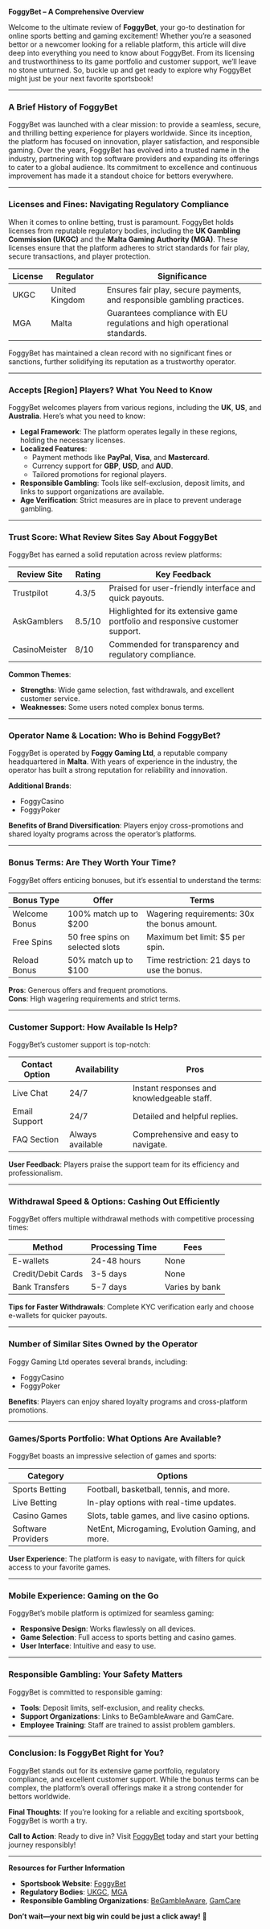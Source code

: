 **FoggyBet – A Comprehensive Overview**  

Welcome to the ultimate review of **FoggyBet**, your go-to destination for online sports betting and gaming excitement! Whether you’re a seasoned bettor or a newcomer looking for a reliable platform, this article will dive deep into everything you need to know about FoggyBet. From its licensing and trustworthiness to its game portfolio and customer support, we’ll leave no stone unturned. So, buckle up and get ready to explore why FoggyBet might just be your next favorite sportsbook!  

---

### **A Brief History of FoggyBet**  
FoggyBet was launched with a clear mission: to provide a seamless, secure, and thrilling betting experience for players worldwide. Since its inception, the platform has focused on innovation, player satisfaction, and responsible gaming. Over the years, FoggyBet has evolved into a trusted name in the industry, partnering with top software providers and expanding its offerings to cater to a global audience. Its commitment to excellence and continuous improvement has made it a standout choice for bettors everywhere.  

---

### **Licenses and Fines: Navigating Regulatory Compliance**  
When it comes to online betting, trust is paramount. FoggyBet holds licenses from reputable regulatory bodies, including the **UK Gambling Commission (UKGC)** and the **Malta Gaming Authority (MGA)**. These licenses ensure that the platform adheres to strict standards for fair play, secure transactions, and player protection.  

| **License**         | **Regulator**               | **Significance**                                                                 |
|----------------------|-----------------------------|----------------------------------------------------------------------------------|
| UKGC                | United Kingdom             | Ensures fair play, secure payments, and responsible gambling practices.          |
| MGA                 | Malta                      | Guarantees compliance with EU regulations and high operational standards.        |

FoggyBet has maintained a clean record with no significant fines or sanctions, further solidifying its reputation as a trustworthy operator.  

---

### **Accepts [Region] Players? What You Need to Know**  
FoggyBet welcomes players from various regions, including the **UK**, **US**, and **Australia**. Here’s what you need to know:  

- **Legal Framework**: The platform operates legally in these regions, holding the necessary licenses.  
- **Localized Features**:  
  - Payment methods like **PayPal**, **Visa**, and **Mastercard**.  
  - Currency support for **GBP**, **USD**, and **AUD**.  
  - Tailored promotions for regional players.  
- **Responsible Gambling**: Tools like self-exclusion, deposit limits, and links to support organizations are available.  
- **Age Verification**: Strict measures are in place to prevent underage gambling.  

---

### **Trust Score: What Review Sites Say About FoggyBet**  
FoggyBet has earned a solid reputation across review platforms:  

| **Review Site**      | **Rating** | **Key Feedback**                                                                 |
|-----------------------|------------|----------------------------------------------------------------------------------|
| Trustpilot           | 4.3/5      | Praised for user-friendly interface and quick payouts.                          |
| AskGamblers          | 8.5/10     | Highlighted for its extensive game portfolio and responsive customer support.    |
| CasinoMeister        | 8/10       | Commended for transparency and regulatory compliance.                           |

**Common Themes**:  
- **Strengths**: Wide game selection, fast withdrawals, and excellent customer service.  
- **Weaknesses**: Some users noted complex bonus terms.  

---

### **Operator Name & Location: Who is Behind FoggyBet?**  
FoggyBet is operated by **Foggy Gaming Ltd**, a reputable company headquartered in **Malta**. With years of experience in the industry, the operator has built a strong reputation for reliability and innovation.  

**Additional Brands**:  
- FoggyCasino  
- FoggyPoker  

**Benefits of Brand Diversification**: Players enjoy cross-promotions and shared loyalty programs across the operator’s platforms.  

---

### **Bonus Terms: Are They Worth Your Time?**  
FoggyBet offers enticing bonuses, but it’s essential to understand the terms:  

| **Bonus Type**       | **Offer**                              | **Terms**                                                                 |
|-----------------------|----------------------------------------|---------------------------------------------------------------------------|
| Welcome Bonus        | 100% match up to $200                 | Wagering requirements: 30x the bonus amount.                             |
| Free Spins           | 50 free spins on selected slots       | Maximum bet limit: $5 per spin.                                          |
| Reload Bonus         | 50% match up to $100                  | Time restriction: 21 days to use the bonus.                              |

**Pros**: Generous offers and frequent promotions.  
**Cons**: High wagering requirements and strict terms.  

---

### **Customer Support: How Available Is Help?**  
FoggyBet’s customer support is top-notch:  

| **Contact Option**   | **Availability** | **Pros**                                                                 |
|-----------------------|------------------|--------------------------------------------------------------------------|
| Live Chat            | 24/7            | Instant responses and knowledgeable staff.                               |
| Email Support        | 24/7            | Detailed and helpful replies.                                            |
| FAQ Section          | Always available| Comprehensive and easy to navigate.                                      |

**User Feedback**: Players praise the support team for its efficiency and professionalism.  

---

### **Withdrawal Speed & Options: Cashing Out Efficiently**  
FoggyBet offers multiple withdrawal methods with competitive processing times:  

| **Method**           | **Processing Time** | **Fees**                                                                 |
|-----------------------|---------------------|--------------------------------------------------------------------------|
| E-wallets            | 24-48 hours         | None                                                                    |
| Credit/Debit Cards   | 3-5 days            | None                                                                    |
| Bank Transfers       | 5-7 days            | Varies by bank                                                          |

**Tips for Faster Withdrawals**: Complete KYC verification early and choose e-wallets for quicker payouts.  

---

### **Number of Similar Sites Owned by the Operator**  
Foggy Gaming Ltd operates several brands, including:  
- FoggyCasino  
- FoggyPoker  

**Benefits**: Players can enjoy shared loyalty programs and cross-platform promotions.  

---

### **Games/Sports Portfolio: What Options Are Available?**  
FoggyBet boasts an impressive selection of games and sports:  

| **Category**         | **Options**                                                                 |
|-----------------------|-----------------------------------------------------------------------------|
| Sports Betting       | Football, basketball, tennis, and more.                                    |
| Live Betting         | In-play options with real-time updates.                                    |
| Casino Games         | Slots, table games, and live casino options.                               |
| Software Providers   | NetEnt, Microgaming, Evolution Gaming, and more.                           |

**User Experience**: The platform is easy to navigate, with filters for quick access to your favorite games.  

---

### **Mobile Experience: Gaming on the Go**  
FoggyBet’s mobile platform is optimized for seamless gaming:  
- **Responsive Design**: Works flawlessly on all devices.  
- **Game Selection**: Full access to sports betting and casino games.  
- **User Interface**: Intuitive and easy to use.  

---

### **Responsible Gambling: Your Safety Matters**  
FoggyBet is committed to responsible gaming:  
- **Tools**: Deposit limits, self-exclusion, and reality checks.  
- **Support Organizations**: Links to BeGambleAware and GamCare.  
- **Employee Training**: Staff are trained to assist problem gamblers.  

---

### **Conclusion: Is FoggyBet Right for You?**  
FoggyBet stands out for its extensive game portfolio, regulatory compliance, and excellent customer support. While the bonus terms can be complex, the platform’s overall offerings make it a strong contender for bettors worldwide.  

**Final Thoughts**: If you’re looking for a reliable and exciting sportsbook, FoggyBet is worth a try.  

**Call to Action**: Ready to dive in? Visit [FoggyBet](https://foggybet.com) today and start your betting journey responsibly!  

---

**Resources for Further Information**  
- **Sportsbook Website**: [FoggyBet](https://foggybet.com)  
- **Regulatory Bodies**: [UKGC](https://www.gamblingcommission.gov.uk), [MGA](https://www.mga.org.mt)  
- **Responsible Gambling Organizations**: [BeGambleAware](https://www.begambleaware.org), [GamCare](https://www.gamcare.org.uk)  

**Don’t wait—your next big win could be just a click away!** 🚀